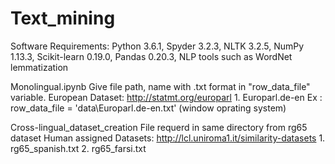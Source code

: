 # Text_mining
Software Requirements: Python 3.6.1, Spyder 3.2.3, NLTK 3.2.5, NumPy 1.13.3, Scikit-learn 0.19.0, Pandas 0.20.3, NLP tools such as WordNet lemmatization

Monolingual.ipynb Give file path, name with .txt format in "row_data_file" variable. European Dataset: http://statmt.org/europarl 1. Europarl.de-en Ex : row_data_file = 'data\Europarl.de-en.txt' (window oprating system)

Cross-lingual_dataset_creation File requerd in same directory from rg65 dataset Human assigned Datasets: http://lcl.uniroma1.it/similarity-datasets 1. rg65_spanish.txt 2. rg65_farsi.txt
